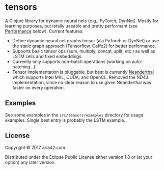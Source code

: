 # tensors

A Clojure library for dynamic neural nets (e.g., PyTorch, DynNet). Mostly for learning purposes, but totally useable and pretty performant (see [Performance]("#perf") below). Current features:

* Define dynamic neural net graphs tensor (ala PyTorch or DynNet) or use the static graph approach (Tensorflow, Caffe2) for better performance.
* Supports basic tensor ops (sum, multiply, concat, split, etc.) as well as LSTM cells and fixed embeddings. 
* Currently only supports non-batch operations (working on auto-batching...)
* Tensor implementation is pluggable, but best is currently [Neanderthal](http://github.com/uncomplicate/neanderthal) which supports Intel MKL, CUDA, and OpenCL. Removed the ND4J implementation, since no clear reason to use given Neanderthal was faster on every operation.

## Examples

See some examples in the `src/tensors/examples` directory for usage examples. Single best entry is probably the LSTM example.


## License

Copyright © 2017 aria42.com

Distributed under the Eclipse Public License either version 1.0 or (at
your option) any later version.
